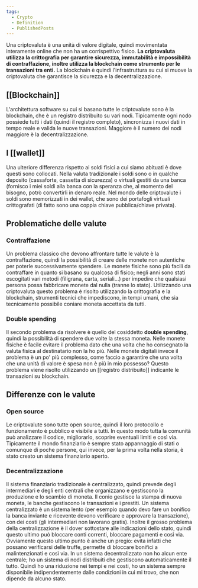 ```yaml
---
tags:
  - Crypto
  - Definition
  - PublishedPosts
---
```

Una criptovaluta è una unità di valore digitale, quindi movimentata interamente online che non ha un corrispettivo fisico.
**La criptovaluta utilizza la crittografia per garantire sicurezza, immutabilità e impossibilità di contraffazione, inoltre utilizza la blockchain come strumento per le transazioni tra enti.**
La blockchain è quindi l'infrastruttura su cui si muove la criptovaluta che garantisce la sicurezza e la decentralizzazione.

## [[Blockchain]]

L'architettura software su cui si basano tutte le criptovalute sono è la blockchain, che è un registro distribuito su vari nodi.
Tipicamente ogni nodo possiede tutti i dati (quindi il registro completo), sincronizza i nuovi dati in tempo reale e valida le nuove transazioni.
Maggiore è il numero dei nodi maggiore è la decentralizzazione.

## I [[wallet]]

Una ulteriore differenza rispetto ai soldi fisici a cui siamo abituati è dove questi sono collocati.
Nella valuta tradizionale i soldi sono o in qualche deposito (cassaforte, cassetta di sicurezza) o virtuali gestiti da una banca (fornisco i miei soldi alla banca con la speranza che, al momento del bisogno, potrò convertirli in denaro reale.
Nel mondo delle criptovalute i soldi sono memorizzati in dei wallet, che sono dei portafogli virtuali crittografati (di fatto sono una coppia chiave pubblica/chiave privata).

## Problematiche delle valute

### Contraffazione

Un problema classico che devono affrontare tutte le valute è la contraffazione, quindi la possibilità di creare delle monete non autentiche per poterle successivamente spendere. Le monete fisiche sono più facili da contraffare in quanto si basano su qualcosa di fisico; negli anni sono stati escogitati vari metodi (filigrana, carta, seriali…) per impedire che qualsiasi persona possa fabbricare monete dal nulla (tranne lo stato).
Utilizzando una criptovaluta questo problema è risolto utilizzando la crittografia e la blockchain, strumenti tecnici che impediscono, in tempi umani, che sia tecnicamente possibile coniare moneta accettata da tutti.

### Double spending

Il secondo problema da risolvere è quello del cosiddetto **double spending**, quindi la possibilità di spendere due volte la stessa moneta.
Nelle monete fisiche è facile evitare il problema dato che una volta che ho consegnato la valuta fisica al destinatario non la ho più.
Nelle monete digitali invece il problema è un po' più complesso, come faccio a garantire che una volta che una unità di valore è spesa non è più in mio possesso?
Questo problema viene risolto utilizzando un [[registro distribuito]] indicante le transazioni su blockchain.

## Differenze con le valute

### Open source

Le criptovalute sono tutte open source, quindi il loro protocollo e funzionamento è pubblico e visibile a tutti.
In questo modo tutta la comunità può analizzare il codice, migliorarlo, scoprire eventuali limiti e così via.
Tipicamente il mondo finanziario è sempre stato appannaggio di stati o comunque di poche persone, qui invece, per la prima volta nella storia, è stato creato un sistema finanziario aperto.

### Decentralizzazione

Il sistema finanziario tradizionale è centralizzato, quindi prevede degli intermediari e degli enti centrali che organizzano e gestiscono la produzione e lo scambio di moneta.
Il conio gestisce la stampa di nuova moneta, le banche gestiscono le transazioni e i prestiti.
Un sistema centralizzato è un sistema lento (per esempio quando devo fare un bonifico la banca inviante e ricevente devono verificare e approvare la transazione), con dei costi (gli intermediari non lavorano gratis).
Inoltre il grosso problema della centralizzazione è il dover sottostare alle indicazioni dello stato, quindi questo ultimo può bloccare conti correnti, bloccare pagamenti e così via.
Ovviamente questo ultimo punto è anche un pregio: evita infatti che possano verificarsi delle truffe, permette di bloccare bonifici a malintenzionati e così via.
In un sistema decentralizzato non ho alcun ente centrale; ho un sistema di nodi distribuiti che gestiscono automaticamente il tutto.
Quindi ho una riduzione nei tempi e nei costi, ho un sistema sempre disponibile indipendentemente dalle condizioni in cui mi trovo, che non dipende da alcuno stato.